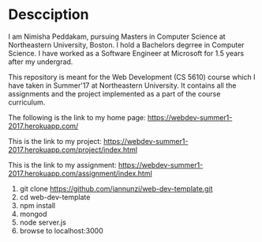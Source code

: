 # Descciption

I am Nimisha Peddakam, pursuing Masters in Computer Science at Northeastern University, Boston. I hold a Bachelors degrree in Computer Science. I have worked as a Software Engineer at Microsoft for 1.5 years after my undergrad.

This repository is meant for the Web Development (CS 5610) course which I have taken in Summer'17 at Northeastern University. It contains all the assignments and the project implemented as a part of the course curriculum.

The following is the link to my home page:
https://webdev-summer1-2017.herokuapp.com/

This is the link to my project:
https://webdev-summer1-2017.herokuapp.com/project/index.html

This is the link to my assignment:
https://webdev-summer1-2017.herokuapp.com/assignment/index.html


1. git clone https://github.com/jannunzi/web-dev-template.git
1. cd web-dev-template
1. npm install
1. mongod
1. node server.js
1. browse to localhost:3000


